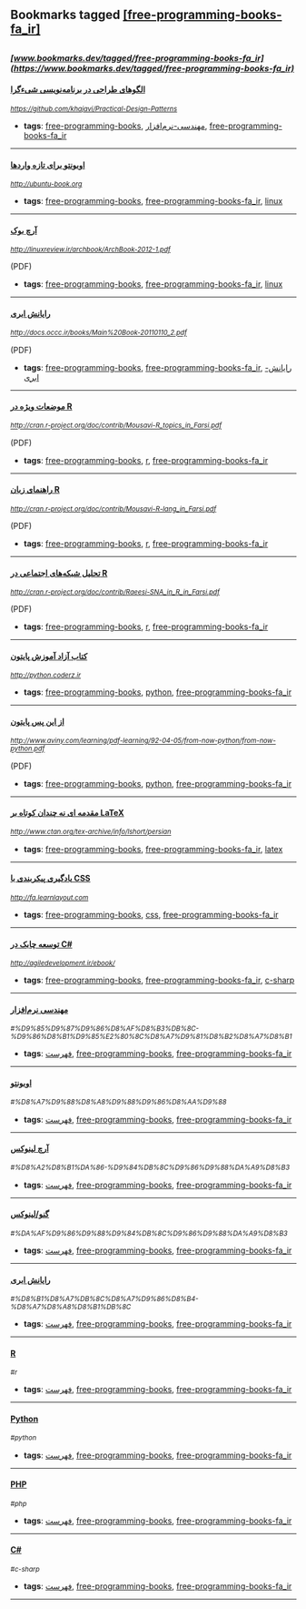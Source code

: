 ## Bookmarks tagged [[free-programming-books-fa_ir]](https://www.bookmarks.dev?q=[free-programming-books-fa_ir])

_<sup><sup>[www.bookmarks.dev/tagged/free-programming-books-fa_ir](https://www.bookmarks.dev/tagged/free-programming-books-fa_ir)</sup></sup>_
---
#### [الگوهای طراحی در برنامه‌نویسی شیء‌گرا](https://github.com/khajavi/Practical-Design-Patterns)
_<sup>https://github.com/khajavi/Practical-Design-Patterns</sup>_

* **tags**: [free-programming-books](../tagged/free-programming-books.md), [مهندسی-نرم‌افزار](../tagged/مهندسی-نرم‌افزار.md), [free-programming-books-fa_ir](../tagged/free-programming-books-fa_ir.md)
---
#### [اوبونتو برای تازه واردها](http://ubuntu-book.org)
_<sup>http://ubuntu-book.org</sup>_

* **tags**: [free-programming-books](../tagged/free-programming-books.md), [free-programming-books-fa_ir](../tagged/free-programming-books-fa_ir.md), [linux](../tagged/linux.md)
---
#### [آرچ بوک](http://linuxreview.ir/archbook/ArchBook-2012-1.pdf)
_<sup>http://linuxreview.ir/archbook/ArchBook-2012-1.pdf</sup>_

(PDF)
* **tags**: [free-programming-books](../tagged/free-programming-books.md), [free-programming-books-fa_ir](../tagged/free-programming-books-fa_ir.md), [linux](../tagged/linux.md)
---
#### [رایانش ابری](http://docs.occc.ir/books/Main%20Book-20110110_2.pdf)
_<sup>http://docs.occc.ir/books/Main%20Book-20110110_2.pdf</sup>_

(PDF)
* **tags**: [free-programming-books](../tagged/free-programming-books.md), [free-programming-books-fa_ir](../tagged/free-programming-books-fa_ir.md), [رایانش-ابری](../tagged/رایانش-ابری.md)
---
#### [موضعات ویژه در R](http://cran.r-project.org/doc/contrib/Mousavi-R_topics_in_Farsi.pdf)
_<sup>http://cran.r-project.org/doc/contrib/Mousavi-R_topics_in_Farsi.pdf</sup>_

(PDF)
* **tags**: [free-programming-books](../tagged/free-programming-books.md), [r](../tagged/r.md), [free-programming-books-fa_ir](../tagged/free-programming-books-fa_ir.md)
---
#### [راهنمای زبان R](http://cran.r-project.org/doc/contrib/Mousavi-R-lang_in_Farsi.pdf)
_<sup>http://cran.r-project.org/doc/contrib/Mousavi-R-lang_in_Farsi.pdf</sup>_

(PDF)
* **tags**: [free-programming-books](../tagged/free-programming-books.md), [r](../tagged/r.md), [free-programming-books-fa_ir](../tagged/free-programming-books-fa_ir.md)
---
#### [تحلیل شبکه‌های اجتماعی در R](http://cran.r-project.org/doc/contrib/Raeesi-SNA_in_R_in_Farsi.pdf)
_<sup>http://cran.r-project.org/doc/contrib/Raeesi-SNA_in_R_in_Farsi.pdf</sup>_

(PDF)
* **tags**: [free-programming-books](../tagged/free-programming-books.md), [r](../tagged/r.md), [free-programming-books-fa_ir](../tagged/free-programming-books-fa_ir.md)
---
#### [کتاب آزاد آموزش پایتون](http://python.coderz.ir)
_<sup>http://python.coderz.ir</sup>_

* **tags**: [free-programming-books](../tagged/free-programming-books.md), [python](../tagged/python.md), [free-programming-books-fa_ir](../tagged/free-programming-books-fa_ir.md)
---
#### [از این پس پایتون](http://www.aviny.com/learning/pdf-learning/92-04-05/from-now-python/from-now-python.pdf)
_<sup>http://www.aviny.com/learning/pdf-learning/92-04-05/from-now-python/from-now-python.pdf</sup>_

(PDF)
* **tags**: [free-programming-books](../tagged/free-programming-books.md), [python](../tagged/python.md), [free-programming-books-fa_ir](../tagged/free-programming-books-fa_ir.md)
---
#### [مقدمه ای نه چندان کوتاه بر LaTeX](http://www.ctan.org/tex-archive/info/lshort/persian)
_<sup>http://www.ctan.org/tex-archive/info/lshort/persian</sup>_

* **tags**: [free-programming-books](../tagged/free-programming-books.md), [free-programming-books-fa_ir](../tagged/free-programming-books-fa_ir.md), [latex](../tagged/latex.md)
---
#### [یادگیری پیکربندی با CSS](http://fa.learnlayout.com)
_<sup>http://fa.learnlayout.com</sup>_

* **tags**: [free-programming-books](../tagged/free-programming-books.md), [css](../tagged/css.md), [free-programming-books-fa_ir](../tagged/free-programming-books-fa_ir.md)
---
#### [توسعه چابک در C#](http://agiledevelopment.ir/ebook/)
_<sup>http://agiledevelopment.ir/ebook/</sup>_

* **tags**: [free-programming-books](../tagged/free-programming-books.md), [free-programming-books-fa_ir](../tagged/free-programming-books-fa_ir.md), [c-sharp](../tagged/c-sharp.md)
---
#### [مهندسی نرم‌افزار](#%D9%85%D9%87%D9%86%D8%AF%D8%B3%DB%8C-%D9%86%D8%B1%D9%85%E2%80%8C%D8%A7%D9%81%D8%B2%D8%A7%D8%B1)
_<sup>#%D9%85%D9%87%D9%86%D8%AF%D8%B3%DB%8C-%D9%86%D8%B1%D9%85%E2%80%8C%D8%A7%D9%81%D8%B2%D8%A7%D8%B1</sup>_

* **tags**: [فهرست](../tagged/فهرست.md), [free-programming-books](../tagged/free-programming-books.md), [free-programming-books-fa_ir](../tagged/free-programming-books-fa_ir.md)
---
#### [اوبونتو](#%D8%A7%D9%88%D8%A8%D9%88%D9%86%D8%AA%D9%88)
_<sup>#%D8%A7%D9%88%D8%A8%D9%88%D9%86%D8%AA%D9%88</sup>_

* **tags**: [فهرست](../tagged/فهرست.md), [free-programming-books](../tagged/free-programming-books.md), [free-programming-books-fa_ir](../tagged/free-programming-books-fa_ir.md)
---
#### [آرچ لینوکس](#%D8%A2%D8%B1%DA%86-%D9%84%DB%8C%D9%86%D9%88%DA%A9%D8%B3)
_<sup>#%D8%A2%D8%B1%DA%86-%D9%84%DB%8C%D9%86%D9%88%DA%A9%D8%B3</sup>_

* **tags**: [فهرست](../tagged/فهرست.md), [free-programming-books](../tagged/free-programming-books.md), [free-programming-books-fa_ir](../tagged/free-programming-books-fa_ir.md)
---
#### [گنو/لینوکس](#%DA%AF%D9%86%D9%88%D9%84%DB%8C%D9%86%D9%88%DA%A9%D8%B3)
_<sup>#%DA%AF%D9%86%D9%88%D9%84%DB%8C%D9%86%D9%88%DA%A9%D8%B3</sup>_

* **tags**: [فهرست](../tagged/فهرست.md), [free-programming-books](../tagged/free-programming-books.md), [free-programming-books-fa_ir](../tagged/free-programming-books-fa_ir.md)
---
#### [رایانش ابری](#%D8%B1%D8%A7%DB%8C%D8%A7%D9%86%D8%B4-%D8%A7%D8%A8%D8%B1%DB%8C)
_<sup>#%D8%B1%D8%A7%DB%8C%D8%A7%D9%86%D8%B4-%D8%A7%D8%A8%D8%B1%DB%8C</sup>_

* **tags**: [فهرست](../tagged/فهرست.md), [free-programming-books](../tagged/free-programming-books.md), [free-programming-books-fa_ir](../tagged/free-programming-books-fa_ir.md)
---
#### [R](#r)
_<sup>#r</sup>_

* **tags**: [فهرست](../tagged/فهرست.md), [free-programming-books](../tagged/free-programming-books.md), [free-programming-books-fa_ir](../tagged/free-programming-books-fa_ir.md)
---
#### [Python](#python)
_<sup>#python</sup>_

* **tags**: [فهرست](../tagged/فهرست.md), [free-programming-books](../tagged/free-programming-books.md), [free-programming-books-fa_ir](../tagged/free-programming-books-fa_ir.md)
---
#### [PHP](#php)
_<sup>#php</sup>_

* **tags**: [فهرست](../tagged/فهرست.md), [free-programming-books](../tagged/free-programming-books.md), [free-programming-books-fa_ir](../tagged/free-programming-books-fa_ir.md)
---
#### [C#](#c-sharp)
_<sup>#c-sharp</sup>_

* **tags**: [فهرست](../tagged/فهرست.md), [free-programming-books](../tagged/free-programming-books.md), [free-programming-books-fa_ir](../tagged/free-programming-books-fa_ir.md)
---
